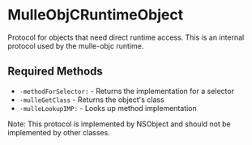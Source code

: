 # MulleObjCRuntimeObject

Protocol for objects that need direct runtime access. This is an internal protocol used by the mulle-objc runtime.

## Required Methods

- `-methodForSelector:` - Returns the implementation for a selector
- `-mulleGetClass` - Returns the object's class
- `-mulleLookupIMP:` - Looks up method implementation

Note: This protocol is implemented by NSObject and should not be implemented by other classes.
